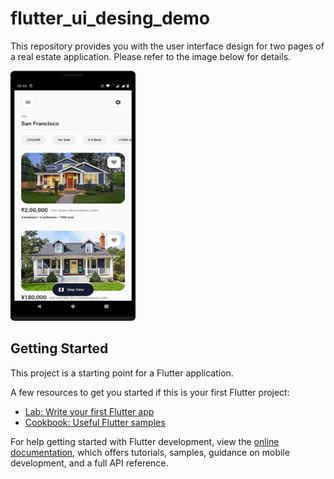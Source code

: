 # flutter_ui_desing_demo

This repository provides you with the user interface design for two pages of a real estate application. Please refer to the image below for details.

<img src="https://github.com/prashantpag26/flutter_ui_desing_demo/blob/master/Screenshot_20230209_121338.png?raw=true" width="200" height="400"/>


## Getting Started

This project is a starting point for a Flutter application.

A few resources to get you started if this is your first Flutter project:

- [Lab: Write your first Flutter app](https://docs.flutter.dev/get-started/codelab)
- [Cookbook: Useful Flutter samples](https://docs.flutter.dev/cookbook)

For help getting started with Flutter development, view the
[online documentation](https://docs.flutter.dev/), which offers tutorials,
samples, guidance on mobile development, and a full API reference.
